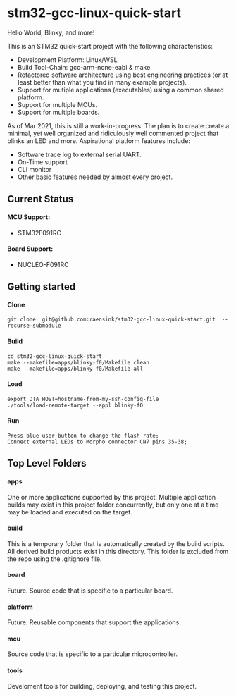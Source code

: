 # stm32-gcc-linux-quick-start
Hello World, Blinky, and more!

This is an STM32 quick-start project with the following characteristics:
- Development Platform: Linux/WSL
- Build Tool-Chain: gcc-arm-none-eabi & make
- Refactored software architecture using best engineering practices (or at least better than what you find in many example projects).
- Support for mutiple applications (executables) using a common shared platform.
- Support for multiple MCUs.
- Support for multiple boards.

As of Mar 2021, this is still a work-in-progress.
The plan is to create create a minimal, yet well organized and ridiculously well commented
project that blinks an LED and more.  Aspirational platform features include:
- Software trace log to external serial UART.
- On-Time support
- CLI monitor
- Other basic features needed by almost every project.

## Current Status
#### MCU Support:
- STM32F091RC
#### Board Support:
- NUCLEO-F091RC

## Getting started
#### Clone
```
git clone  git@github.com:raensink/stm32-gcc-linux-quick-start.git  --recurse-submodule
```
#### Build
```
cd stm32-gcc-linux-quick-start
make --makefile=apps/blinky-f0/Makefile clean
make --makefile=apps/blinky-f0/Makefile all
```
#### Load
```
export DTA_HOST=hostname-from-my-ssh-config-file
./tools/load-remote-target --appl blinky-f0
```
#### Run
```
Press blue user button to change the flash rate;
Connect external LEDs to Morpho connector CN7 pins 35-38;
```

## Top Level Folders
#### apps
One or more applications supported by this project.
Multiple application builds may exist in this project folder concurrently,
but only one at a time may be loaded and executed on the target.

#### build
This is a temporary folder that is automatically created by the build scripts.
All derived build products exist in this directory.
This folder is excluded from the repo using the .gitignore file.

#### board
Future.  Source code that is specific to a particular board.

#### platform
Future.  Reusable components that support the applications.

#### mcu
Source code that is specific to a particular microcontroller.

#### tools
Develoment tools for building, deploying, and testing this project.


